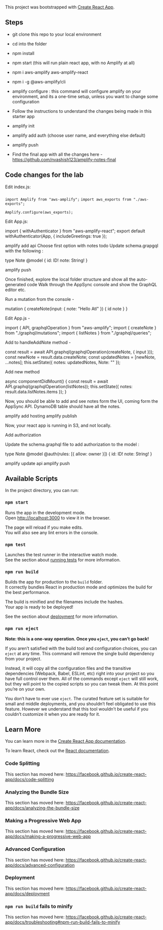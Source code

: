 This project was bootstrapped with [Create React App](https://github.com/facebook/create-react-app).


## Steps


- git clone this repo to your local environment
- cd into the folder
- npm install
- npm start (this will run plain react app, with no Amplify at all)
- npm i aws-amplify aws-amplify-react
- npm i -g @aws-amplify/cli
- amplify configure : this command will configure amplify on your environment, and its a one-time setup, unless you want to change some configuration
- Follow the instructions to understand the changes being made in this starter app
- amplify init
- amplify add auth (choose user name, and everything else default)
- amplify push

- Find the final app with all the changes here - https://github.com/nvashish123/amplify-notes-final

## Code changes for the lab

Edit index.js:

###
`import Amplify from "aws-amplify";`
`import aws_exports from "./aws-exports";`

`Amplify.configure(aws_exports);`


Edit App.js:

import { withAuthenticator } from "aws-amplify-react";
export default withAuthenticator(App, { includeGreetings: true });


amplify add api
Choose first option with notes todo 
Update schema.grapgql with the following : 

type Note @model {
id: ID!
note: String!
}



amplify push

Once finished, explore the local folder structure and show all the auto-generated code
Walk through the AppSync console and show the GraphQL editor etc.

Run a mutation from the console - 

mutation {
  createNote(input: {
    note: "Hello Atl"
  }) {
    id
    note
  }
}

Edit App.js - 

import { API, graphqlOperation } from "aws-amplify";
import { createNote } from "./graphql/mutations";
import { listNotes } from "./graphql/queries";

Add to handleAddNote method - 

const result = await API.graphql(graphqlOperation(createNote, { input }));
const newNote = result.data.createNote;
const updatedNotes = [newNote, ...notes];
this.setState({ notes: updatedNotes, Note: "" });


Add new method

async componentDidMount() {
const result = await API.graphql(graphqlOperation(listNotes));
this.setState({ notes: result.data.listNotes.items });
}


Now, you should be able to add and see notes form the UI, coming form the AppSync API. DynamoDB table should have all the notes. 

amplify add hosting
amplify publish

Now, your react app is running in S3, and not locally. 

Add authorization

Update the schema.graphql file to add authorization to the model : 

type Note @model @auth(rules: [{ allow: owner }]) {
  id: ID!
  note: String!
}

amplify update api
amplify push


## Available Scripts

In the project directory, you can run:

### `npm start`

Runs the app in the development mode.<br>
Open [http://localhost:3000](http://localhost:3000) to view it in the browser.

The page will reload if you make edits.<br>
You will also see any lint errors in the console.

### `npm test`

Launches the test runner in the interactive watch mode.<br>
See the section about [running tests](https://facebook.github.io/create-react-app/docs/running-tests) for more information.

### `npm run build`

Builds the app for production to the `build` folder.<br>
It correctly bundles React in production mode and optimizes the build for the best performance.

The build is minified and the filenames include the hashes.<br>
Your app is ready to be deployed!

See the section about [deployment](https://facebook.github.io/create-react-app/docs/deployment) for more information.

### `npm run eject`

**Note: this is a one-way operation. Once you `eject`, you can’t go back!**

If you aren’t satisfied with the build tool and configuration choices, you can `eject` at any time. This command will remove the single build dependency from your project.

Instead, it will copy all the configuration files and the transitive dependencies (Webpack, Babel, ESLint, etc) right into your project so you have full control over them. All of the commands except `eject` will still work, but they will point to the copied scripts so you can tweak them. At this point you’re on your own.

You don’t have to ever use `eject`. The curated feature set is suitable for small and middle deployments, and you shouldn’t feel obligated to use this feature. However we understand that this tool wouldn’t be useful if you couldn’t customize it when you are ready for it.

## Learn More

You can learn more in the [Create React App documentation](https://facebook.github.io/create-react-app/docs/getting-started).

To learn React, check out the [React documentation](https://reactjs.org/).

### Code Splitting

This section has moved here: https://facebook.github.io/create-react-app/docs/code-splitting

### Analyzing the Bundle Size

This section has moved here: https://facebook.github.io/create-react-app/docs/analyzing-the-bundle-size

### Making a Progressive Web App

This section has moved here: https://facebook.github.io/create-react-app/docs/making-a-progressive-web-app

### Advanced Configuration

This section has moved here: https://facebook.github.io/create-react-app/docs/advanced-configuration

### Deployment

This section has moved here: https://facebook.github.io/create-react-app/docs/deployment

### `npm run build` fails to minify

This section has moved here: https://facebook.github.io/create-react-app/docs/troubleshooting#npm-run-build-fails-to-minify
